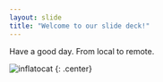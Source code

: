 ```yaml
---
layout: slide
title: "Welcome to our slide deck!"
---
```


Have a good day. 
From local to remote.

![inflatocat](https://octodex.github.com/images/inflatocat.png)
{: .center}
